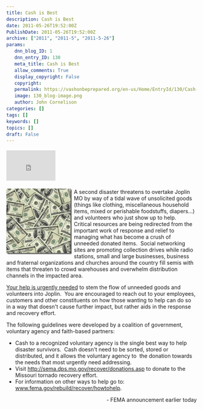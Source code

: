 ```yaml
---
title: Cash is Best
description: Cash is Best
date: 2011-05-26T19:52:00Z
PublishDate: 2011-05-26T19:52:00Z
archive: ["2011", "2011-5", "2011-5-26"]
params:
   dnn_blog_ID: 1
   dnn_entry_ID: 130
   meta_title: Cash is Best
   allow_comments: True
   display_copyright: False
   copyright: 
   permalink: https://vashonbeprepared.org/en-us/Home/EntryId/130/Cash-is-Best
   image: 130_blog-image.png
   author: John Cornelison
categories: []
tags: []
keywords: []
topics: []
draft: False
---
```


<div class="wlWriterHeaderFooter" style="padding-bottom: 4px; margin: 0px; padding-left: 0px; padding-right: 0px; float: none; padding-top: 4px"><iframe src="http://www.facebook.com/widgets/like.php?href=http://vashoneoc.org/Blogs/VashonPreparedness/tabid/164/EntryId/130/Cash-is-best.aspx" frameborder="0" scrolling="no" style="border-bottom: medium none; border-left: medium none; width: 130px; height: 80px; border-top: medium none; border-right: medium none"></iframe></div>
<p><a href="/images/dnnBlog/1/130/Windows-Live-Writer-Cash-is-best_B382-image_2.png"><img title="image" border="0" alt="image" align="left" width="174" height="174" style="background-image: none; border-bottom: 0px; border-left: 0px; margin: 0px 5px 5px 0px; padding-left: 0px; padding-right: 0px; display: inline; float: left; border-top: 0px; border-right: 0px; padding-top: 0px" src="/images/dnnBlog/1/130/Windows-Live-Writer-Cash-is-best_B382-image_thumb.png" /></a>A second disaster threatens to overtake Joplin MO by way of a tidal wave of unsolicited goods (things like clothing, miscellaneous household items, mixed or perishable foodstuffs, diapers...) and volunteers who just show up to help.&#160; Critical resources are being redirected from the important work of response and relief to managing what has become a crush of unneeded donated items.&#160; Social networking sites are promoting collection drives while radio stations, small and large businesses, business and fraternal organizations and churches around the country fill semis with items that threaten to crowd warehouses and overwhelm distribution channels in the impacted area.&#160;</p>
<p><u>Your help is urgently needed</u> to stem the flow of unneeded goods and volunteers into Joplin.&#160; You are encouraged to reach out to your employees, customers and other constituents on how those wanting to help can do so in a way that doesn't cause further impact, but rather aids in the response and recovery effort.</p>
<p>The following guidelines were developed by a coalition of government, voluntary agency and faith-based partners:</p>
<ul>
    <li>Cash to a recognized voluntary agency is the single best way to help disaster survivors.&#160; Cash doesn't need to be sorted, stored or distributed, and it allows the voluntary agency to&#160; the donation towards the needs that most urgently need addressing.</li>
    <li>Visit <a href="http://links.govdelivery.com:80/track?type=click&amp;enid=bWFpbGluZ2lkPTEzNjUyNTQmbWVzc2FnZWlkPVBSRC1CVUwtMTM2NTI1NCZkYXRhYmFzZWlkPTEwMDEmc2VyaWFsPTEyNzY2MzE2MDAmZW1haWxpZD1vcGVuQHZhc2hvbmRlc2lnbi5jb20mdXNlcmlkPW9wZW5AdmFzaG9uZGVzaWduLmNvbSZmbD0mZXh0cmE9TXVsdGl2YXJpYXRlSWQ9JiYm&amp;&amp;&amp;100&amp;&amp;&amp;http://sema.dps.mo.gov/recover/donations.asp">http://sema.dps.mo.gov/recover/donations.asp</a> to donate to the Missouri tornado recovery effort.</li>
    <li>For information on other ways to help go to: <a href="http://www.fema.gov/rebuild/recover/howtohelp">www.fema.gov/rebuild/recover/howtohelp</a>.</li>
</ul>
<p align="right">- FEMA announcement earlier today</p>
